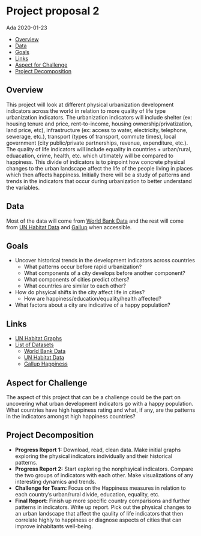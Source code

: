 Project proposal 2
================
Ada
2020-01-23

  - [Overview](#overview)
  - [Data](#data)
  - [Goals](#goals)
  - [Links](#links)
  - [Aspect for Challenge](#aspect-for-challenge)
  - [Project Decomposition](#project-decomposition)

## Overview

This project will look at different physical urbanization development
indicators across the world in relation to more quality of life type
urbanization indicators. The urbanization indicators will include
shelter (ex: housing tenure and price, rent-to-income, housing
ownership/privatization, land price, etc), infrastructure (ex: access to
water, electricity, telephone, sewerage, etc.), transport (types of
transport, commute times), local government (city public/private
partnerships, revenue, expenditure, etc.). The quality of life
indicators will include equality in countries + urban/rural, eduacation,
crime, health, etc. which ultimately will be compared to happiness. This
divide of indicators is to pinpoint how concrete physical changes to the
urban landscape affect the life of the people living in places which
then affects happiness. Initially there will be a study of patterns and
trends in the indicators that occur during urbanization to better
understand the variables.

## Data

Most of the data will come from [World Bank
Data](https://data.worldbank.org/indicator#topic-16) and the rest will
come from [UN Habitat
Data](http://urbandata.unhabitat.org/download-raw-data) and
[Gallup](https://www.gallup.com/analytics/247355/gallup-world-happiness-report.aspx)
when accessible.

## Goals

  - Uncover historical trends in the development indicators across
    countries
      - What patterns occur before rapid urbanization?
      - What components of a city develops before another component?
      - What components of cities predict others?
      - What countries are similar to each other?
  - How do phsyical shifts in the city affect life in cities?
      - How are happiness/education/equality/health affected?
  - What factors about a city are indicative of a happy population?

## Links

  - [UN Habitat
    Graphs](https://unhabitat.org/sites/default/files/download-manager-files/Global%20Urban%20Indicators%20Database.pdf)
  - [List of
    Datasets](https://guides.lib.berkeley.edu/c.php?g=413325&p=2816636)
      - [World Bank Data](https://data.worldbank.org/indicator#topic-16)
      - [UN Habitat
        Data](http://urbandata.unhabitat.org/download-raw-data)
      - [Gallup
        Happiness](https://www.gallup.com/analytics/247355/gallup-world-happiness-report.aspx)

## Aspect for Challenge

The aspect of this project that can be a challenge could be the part on
uncovering what urban development indicators go with a happy population.
What countries have high happiness rating and what, if any, are the
patterns in the indicators amongst high happiness countries?

## Project Decomposition

  - **Progress Report 1:** Download, read, clean data. Make initial
    graphs exploring the physical indicators individually and their
    historical patterns.  
  - **Progress Report 2:** Start exploring the nonphsyical indicators.
    Compare the two groups of indicators with each other. Make
    visualizations of any interesting dynamics and trends.
  - **Challenge for Team:** Focus on the Happiness measures in relation
    to each country’s urban/rural divide, education, equality, etc.
  - **Final Report:** Finish up more specific country comparisons and
    further patterns in indicators. Write up report. Pick out the
    physical changes to an urban landscape that affect the qaulity of
    life indicators that then correlate highly to happiness or diagnose
    aspects of cities that can improve inhabitants well-being.
